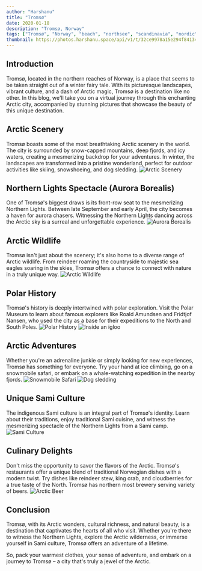 ```yaml
---
author: "Harshanu"
title: "Tromsø"
date: 2020-01-18
description: "Tromsø, Norway"
tags: ["Tromsø", "Norway", "beach", "northsee", "scandinavia", "nordic", "dogsledding", "reindeers"]
thumbnail: https://photos.harshanu.space/api/v1/t/32ce9978a15e294f841342d28d4fca62d11daebf/2zwabhu7/fit_2048
---
```


## Introduction

Tromsø, located in the northern reaches of Norway, is a place that seems to be taken straight out of a winter fairy tale. With its picturesque landscapes, vibrant culture, and a dash of Arctic magic, Tromsø is a destination like no other. In this blog, we'll take you on a virtual journey through this enchanting Arctic city, accompanied by stunning pictures that showcase the beauty of this unique destination.

## Arctic Scenery

Tromsø boasts some of the most breathtaking Arctic scenery in the world. The city is surrounded by snow-capped mountains, deep fjords, and icy waters, creating a mesmerizing backdrop for your adventures. In winter, the landscapes are transformed into a pristine wonderland, perfect for outdoor activities like skiing, snowshoeing, and dog sledding.
![ Arctic Scenery ](https://photos.harshanu.space/api/v1/t/c130576582038ab48f102f913dc772b2df812a15/2zwabhu7/fit_2048)

## Northern Lights Spectacle (Aurora Borealis)

One of Tromsø's biggest draws is its front-row seat to the mesmerizing Northern Lights. Between late September and early April, the city becomes a haven for aurora chasers. Witnessing the Northern Lights dancing across the Arctic sky is a surreal and unforgettable experience.
![ Aurora Borealis ](https://photos.harshanu.space/api/v1/t/9165968b00cd7ca21b2dfeb5e404e00a0c392969/2zwabhu7/fit_2048)

## Arctic Wildlife

Tromsø isn't just about the scenery; it's also home to a diverse range of Arctic wildlife. From reindeer roaming the countryside to majestic sea eagles soaring in the skies, Tromsø offers a chance to connect with nature in a truly unique way.
![ Arctic Wildlife ](https://photos.harshanu.space/api/v1/t/a7683c7c65116f50cd78fff670a24e20c3dca3aa/2zwabhu7/fit_2048)

## Polar History

Tromsø's history is deeply intertwined with polar exploration. Visit the Polar Museum to learn about famous explorers like Roald Amundsen and Fridtjof Nansen, who used the city as a base for their expeditions to the North and South Poles.
![ Polar History ](https://photos.harshanu.space/api/v1/t/86dfcc69e8c9997966fc4f5b192cc3b39c989bf1/2zwabhu7/fit_2048)
![ Inside an igloo ](https://photos.harshanu.space/api/v1/t/60394846cfe0396d1b314d42da298f6d0ed97d5c/2zwabhu7/fit_2048)

## Arctic Adventures

Whether you're an adrenaline junkie or simply looking for new experiences, Tromsø has something for everyone. Try your hand at ice climbing, go on a snowmobile safari, or embark on a whale-watching expedition in the nearby fjords.
![ Snowmobile Safari ](https://photos.harshanu.space/api/v1/t/a71d7d14645cb9c100787ccc019ecaeb136b9272/2zwabhu7/fit_2048)
![ Dog sledding ](https://photos.harshanu.space/api/v1/t/70a83dd69561e605fcd3b67bfcb87e4cba95ab4f/2zwabhu7/fit_2048)

## Unique Sami Culture

The indigenous Sami culture is an integral part of Tromsø's identity. Learn about their traditions, enjoy traditional Sami cuisine, and witness the mesmerizing spectacle of the Northern Lights from a Sami camp.
![ Sami Culture ](https://photos.harshanu.space/api/v1/t/eb8999e26c12279dc93aea40825333ae2aeef9c3/2zwabhu7/fit_2048)

## Culinary Delights

Don't miss the opportunity to savor the flavors of the Arctic. Tromsø's restaurants offer a unique blend of traditional Norwegian dishes with a modern twist. Try dishes like reindeer stew, king crab, and cloudberries for a true taste of the North. Tromsø has northern most brewery serving variety of beers.
![ Arctic Beer ](https://photos.harshanu.space/api/v1/t/27df20966e1fb2186861f053f911eb5c7b3ee860/2zwabhu7/fit_2048)

## Conclusion

Tromsø, with its Arctic wonders, cultural richness, and natural beauty, is a destination that captivates the hearts of all who visit. Whether you're there to witness the Northern Lights, explore the Arctic wilderness, or immerse yourself in Sami culture, Tromsø offers an adventure of a lifetime.

So, pack your warmest clothes, your sense of adventure, and embark on a journey to Tromsø – a city that's truly a jewel of the Arctic.